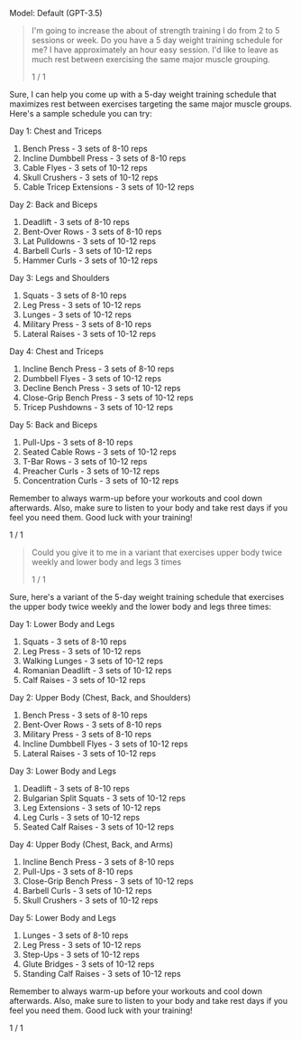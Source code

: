 Model: Default (GPT-3.5)

> I'm going to increase the about of strength training I do from 2 to 5 sessions or week. Do you have a 5 day weight training schedule for me? I have approximately an hour easy session. I'd like to leave as much rest between exercising the same major muscle grouping.
> 
> 1 / 1

Sure, I can help you come up with a 5-day weight training schedule that maximizes rest between exercises targeting the same major muscle groups. Here's a sample schedule you can try:

Day 1: Chest and Triceps

1.  Bench Press - 3 sets of 8-10 reps
2.  Incline Dumbbell Press - 3 sets of 8-10 reps
3.  Cable Flyes - 3 sets of 10-12 reps
4.  Skull Crushers - 3 sets of 10-12 reps
5.  Cable Tricep Extensions - 3 sets of 10-12 reps

Day 2: Back and Biceps

1.  Deadlift - 3 sets of 8-10 reps
2.  Bent-Over Rows - 3 sets of 8-10 reps
3.  Lat Pulldowns - 3 sets of 10-12 reps
4.  Barbell Curls - 3 sets of 10-12 reps
5.  Hammer Curls - 3 sets of 10-12 reps

Day 3: Legs and Shoulders

1.  Squats - 3 sets of 8-10 reps
2.  Leg Press - 3 sets of 10-12 reps
3.  Lunges - 3 sets of 10-12 reps
4.  Military Press - 3 sets of 8-10 reps
5.  Lateral Raises - 3 sets of 10-12 reps

Day 4: Chest and Triceps

1.  Incline Bench Press - 3 sets of 8-10 reps
2.  Dumbbell Flyes - 3 sets of 10-12 reps
3.  Decline Bench Press - 3 sets of 10-12 reps
4.  Close-Grip Bench Press - 3 sets of 10-12 reps
5.  Tricep Pushdowns - 3 sets of 10-12 reps

Day 5: Back and Biceps

1.  Pull-Ups - 3 sets of 8-10 reps
2.  Seated Cable Rows - 3 sets of 10-12 reps
3.  T-Bar Rows - 3 sets of 10-12 reps
4.  Preacher Curls - 3 sets of 10-12 reps
5.  Concentration Curls - 3 sets of 10-12 reps

Remember to always warm-up before your workouts and cool down afterwards. Also, make sure to listen to your body and take rest days if you feel you need them. Good luck with your training!

1 / 1

> Could you give it to me in a variant that exercises upper body twice weekly and lower body and legs 3 times
> 
> 1 / 1

Sure, here's a variant of the 5-day weight training schedule that exercises the upper body twice weekly and the lower body and legs three times:

Day 1: Lower Body and Legs

1.  Squats - 3 sets of 8-10 reps
2.  Leg Press - 3 sets of 10-12 reps
3.  Walking Lunges - 3 sets of 10-12 reps
4.  Romanian Deadlift - 3 sets of 10-12 reps
5.  Calf Raises - 3 sets of 10-12 reps

Day 2: Upper Body (Chest, Back, and Shoulders)

1.  Bench Press - 3 sets of 8-10 reps
2.  Bent-Over Rows - 3 sets of 8-10 reps
3.  Military Press - 3 sets of 8-10 reps
4.  Incline Dumbbell Flyes - 3 sets of 10-12 reps
5.  Lateral Raises - 3 sets of 10-12 reps

Day 3: Lower Body and Legs

1.  Deadlift - 3 sets of 8-10 reps
2.  Bulgarian Split Squats - 3 sets of 10-12 reps
3.  Leg Extensions - 3 sets of 10-12 reps
4.  Leg Curls - 3 sets of 10-12 reps
5.  Seated Calf Raises - 3 sets of 10-12 reps

Day 4: Upper Body (Chest, Back, and Arms)

1.  Incline Bench Press - 3 sets of 8-10 reps
2.  Pull-Ups - 3 sets of 8-10 reps
3.  Close-Grip Bench Press - 3 sets of 10-12 reps
4.  Barbell Curls - 3 sets of 10-12 reps
5.  Skull Crushers - 3 sets of 10-12 reps

Day 5: Lower Body and Legs

1.  Lunges - 3 sets of 8-10 reps
2.  Leg Press - 3 sets of 10-12 reps
3.  Step-Ups - 3 sets of 10-12 reps
4.  Glute Bridges - 3 sets of 10-12 reps
5.  Standing Calf Raises - 3 sets of 10-12 reps

Remember to always warm-up before your workouts and cool down afterwards. Also, make sure to listen to your body and take rest days if you feel you need them. Good luck with your training!

1 / 1